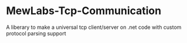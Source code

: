 # MewLabs-Tcp-Communication
A liberary to make a universal tcp client/server on .net code with custom protocol parsing support
